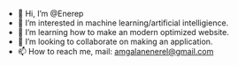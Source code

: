 - 👋 Hi, I’m @Enerep
- 👀 I’m interested in machine learning/artificial intelligience. 
- 🌱 I’m learning how to make an modern optimized website. 
- 💞️ I’m looking to collaborate on making an application.
- 📫 How to reach me, mail: amgalanenerel@gmail.com

<!---
Enerep/Enerep is a ✨ special ✨ repository because its `README.md` (this file) appears on your GitHub profile.
You can click the Preview link to take a look at your changes.
--->
